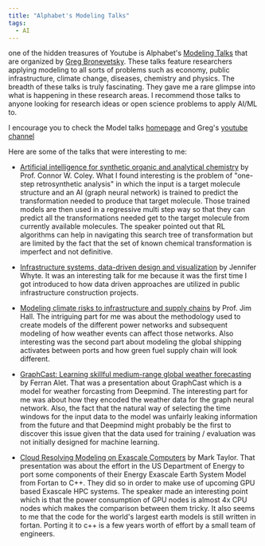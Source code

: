 ```yaml
---
title: "Alphabet's Modeling Talks"
tags:
  - AI
---
```


one of the hidden treasures of Youtube is Alphabet's [Modeling Talks](https://sites.google.com/modelingtalks.org/entry/home) that are organized by [Greg Bronevetsky](https://www.linkedin.com/in/gregbronevetsky/). These talks feature researchers applying modeling to all sorts of problems such as economy, public infrastructure, climate change, diseases, chemistry and physics. The breadth of these talks is truly fascinating. They gave me a rare glimpse into what is happening in these research areas. I recommend those talks to anyone looking for research ideas or open science problems to apply AI/ML to.

I encourage you to check the Model talks [homepage](https://sites.google.com/modelingtalks.org/entry/home) and Greg's [youtube channel](https://www.youtube.com/@gregbronevetsky)

Here are some of the talks that were interesting to me:

- [Artificial intelligence for synthetic organic and analytical chemistry](https://sites.google.com/modelingtalks.org/entry/artificial-intelligence-for-synthetic-organic-and-analytical-chemistry) by Prof. Connor W. Coley. What I found interesting is the problem of "one-step retrosynthetic analysis" in which the input is a target molecule structure and an AI (graph neural network) is trained to predict the transformation needed to produce that target molecule. Those trained models are then used in a regressive multi step way so that they can predict all the transformations needed get to the target molecule from currently available molecules. The speaker pointed out that RL algorithms can help in navigating this search tree of transformation but are limited by the fact that the set of known chemical transformation is imperfect and not definitive.

- [Infrastructure systems, data-driven design and visualization](https://sites.google.com/modelingtalks.org/entry/infrastructure-systems-data-driven-design-and-visualization) by Jennifer Whyte. It was an interesting talk for me because it was the first time I got introduced to how data driven approaches are utilized in public infrastructure construction projects.

- [Modeling climate risks to infrastructure and supply chains](https://sites.google.com/modelingtalks.org/entry/modelling-climate-risks-to-infrastructure-and-supply-chains) by Prof. Jim Hall. The intriguing part for me was about the methodology used to create models of the different power networks and subsequent modeling of how weather events can affect those networks. Also interesting was the second part about modeling the global shipping activates between ports and how green fuel supply chain will look different.

- [GraphCast: Learning skillful medium-range global weather forecasting](https://sites.google.com/modelingtalks.org/entry/graphcast-learning-skillful-medium-range-global-weather-forecasting) by Ferran Alet. That was a presentation about GraphCast which is a model for weather forcasting from Deepmind. The interesting part for me was about how they encoded the weather data for the graph neural network. Also, the fact that the natural way of selecting the time windows for the input data to the model was unfairly leaking information from the future and that Deepmind might probably be the first to discover this issue given that the data used for training / evaluation was not initially designed for machine learning.


- [Cloud Resolving Modeling on Exascale Computers](https://sites.google.com/modelingtalks.org/entry/cloud-resolving-modeling-on-exascale-computers) by Mark Taylor. That presentation was about the effort in the US Department of Energy to port some components of their Energy Exascale Earth System Model from Fortan to C++. They did so in order to make use of upcoming GPU based Exascale HPC systems. The speaker made an interesting point which is that the power consumption of GPU nodes is almost 4x CPU nodes which makes the comparison between them tricky. It also seems to me that the code for the world's largest earth models is still written in fortan. Porting it to c++ is a few years worth of effort by a small team of engineers.


